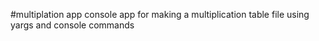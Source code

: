 #multiplation app console
app for making a multiplication table file using yargs and console commands